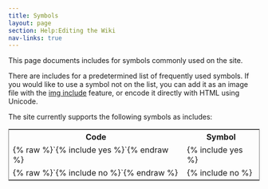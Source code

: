 ```yaml
---
title: Symbols
layout: page
section: Help:Editing the Wiki
nav-links: true
---
```


This page documents includes for symbols commonly used on the site.

There are includes for a predetermined list of frequently used symbols. If you
would like to use a symbol not on the list, you can add it as an
image file with the [img include](/help/editing/images) feature,
or encode it directly with HTML using Unicode.

The site currently supports the following symbols as includes:

<table style="border: 1px solid gray">
<tr><th>Code</th><th>Symbol</th></tr>
<tr><td markdown=1>
{% raw %}`{% include yes %}`{% endraw %}
</td><td>{% include yes %}</td></tr>
<tr><td markdown=1>
{% raw %}`{% include no %}`{% endraw %}
</td><td>{% include no %}</td></tr>
</table>
